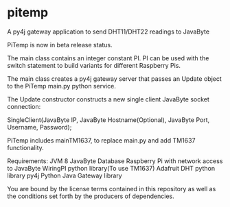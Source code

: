 # pitemp
A py4j gateway application to send DHT11/DHT22 readings to JavaByte

PiTemp is now in beta release status.

The main class contains an integer constant PI. PI can be used with
the switch statement to build variants for different Raspberry Pis.

The main class creates a py4j gateway server that passes an Update
object to the PiTemp main.py python service.

The Update constructor constructs a new single client JavaByte
socket connection:

SingleClient(JavaByte IP, JavaByte Hostname(Optional), JavaByte Port, Username, Password);

PiTemp includes mainTM1637, to replace main.py and add TM1637
functionality. 

Requirements:
JVM 8
JavaByte Database
Raspberry Pi with network access to JavaByte
WiringPI python library(To use TM1637)
Adafruit DHT python library
py4j Python Java Gateway library

You are bound by the license terms contained in this repository
as well as the conditions set forth by the producers of dependencies.